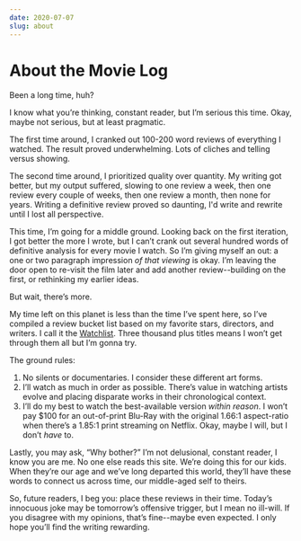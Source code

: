 ```yaml
---
date: 2020-07-07
slug: about
---
```


# About the Movie Log

Been a long time, huh?

I know what you’re thinking, constant reader, but I’m serious this time. Okay, maybe not serious, but at least pragmatic.

The first time around, I cranked out 100-200 word reviews of everything I watched. The result proved underwhelming. Lots of cliches and telling versus showing.

The second time around, I prioritized quality over quantity. My writing got better, but my output suffered, slowing to one review a week, then one review every couple of weeks, then one review a month, then none for years. Writing a definitive review proved so daunting, I'd write and rewrite until I lost all perspective.

This time, I’m going for a middle ground. Looking back on the first iteration, I got better the more I wrote, but I can’t crank out several hundred words of definitive analysis for every movie I watch. So I’m giving myself an out: a one or two paragraph impression _of that viewing_ is okay. I’m leaving the door open to re-visit the film later and add another review--building on the first, or rethinking my earlier ideas.

But wait, there’s more.

My time left on this planet is less than the time I’ve spent here, so I’ve compiled a review bucket list based on my favorite stars, directors, and writers. I call it the [Watchlist](/watchlist/). Three thousand plus titles means I won’t get through them all but I’m gonna try.

The ground rules:

1. No silents or documentaries. I consider these different art forms.
1. I’ll watch as much in order as possible. There’s value in watching artists evolve and placing disparate works in their chronological context.
1. I’ll do my best to watch the best-available version _within reason_. I won’t pay $100 for an out-of-print Blu-Ray with the original 1.66:1 aspect-ratio when there’s a 1.85:1 print streaming on Netflix. Okay, maybe I will, but I don’t _have_ to.

Lastly, you may ask, “Why bother?” I’m not delusional, constant reader, I know you are me. No one else reads this site. We’re doing this for our kids. When they’re our age and we’ve long departed this world, they’ll have these words to connect us across time, our middle-aged self to theirs.

So, future readers, I beg you: place these reviews in their time. Today’s innocuous joke may be tomorrow’s offensive trigger, but I mean no ill-will. If you disagree with my opinions, that’s fine--maybe even expected. I only hope you’ll find the writing rewarding.
